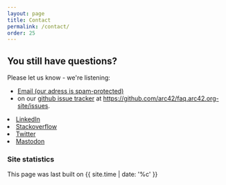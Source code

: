 ```yaml
---
layout: page
title: Contact
permalink: /contact/
order: 25
---
```


## You still have questions?

Please let us know - we're listening:


* <a href="xmxaxixlxtxo:ixnxfxox@xaxrxcx4x2x.xdxex" onmouseover="this.href=this.href.replace(/x/g,'');"><i class="fa fa-fw fa-envelope"></i>Email (our adress is spam-protected)</a>
* on our [<i class="fab fa-fw fa-github"></i>github issue tracker](https://github.com/arc42/faq.arc42.org-site/issues) at https://github.com/arc42/faq.arc42.org-site/issues.

<li><a href="https://linkedin.com/in/gernotstarke">
   <i class="fab fa-fw fa-linkedin" aria-hidden="true"></i> LinkedIn</a></li>

<li><a href="https://stackoverflow.com/questions/tagged/arc42"> 
   <i class="fab fa-fw fa-stack-overflow" aria-hidden="true"></i>Stackoverflow</a></li>

 <li><a href="https://twitter.com/_gernotstarke">
<i class="fab fa-fw fa-twitter" aria-hidden="true"></i>
Twitter</a>
      </li>

<li><a href="https://innoq.social/@gernotstarke">
<i class="fab fa-fw fa-mastodon" aria-hidden="true"></i>
Mastodon</a> </li>


<h3> Site statistics </h3>
  
This page was last built on {{ site.time | date: '%c' }}
